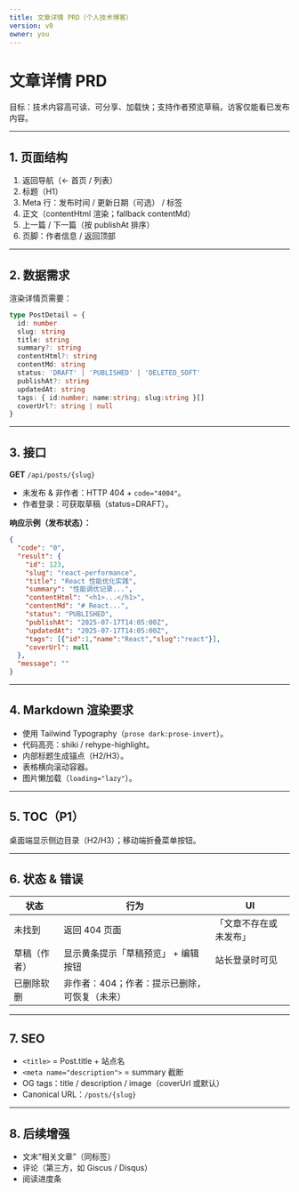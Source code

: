 ```yaml
---
title: 文章详情 PRD（个人技术博客）
version: v0
owner: you
---
```


# 文章详情 PRD

目标：技术内容高可读、可分享、加载快；支持作者预览草稿，访客仅能看已发布内容。

---

## 1. 页面结构
1. 返回导航（← 首页 / 列表）
2. 标题（H1）
3. Meta 行：发布时间 / 更新日期（可选） / 标签
4. 正文（contentHtml 渲染；fallback contentMd）
5. 上一篇 / 下一篇（按 publishAt 排序）
6. 页脚：作者信息 / 返回顶部

---

## 2. 数据需求
渲染详情页需要：
```ts
type PostDetail = {
  id: number
  slug: string
  title: string
  summary?: string
  contentHtml?: string
  contentMd: string
  status: 'DRAFT' | 'PUBLISHED' | 'DELETED_SOFT'
  publishAt?: string
  updatedAt: string
  tags: { id:number; name:string; slug:string }[]
  coverUrl?: string | null
}
```

---

## 3. 接口
**GET** `/api/posts/{slug}`  
- 未发布 & 非作者：HTTP 404 + `code="4004"`。  
- 作者登录：可获取草稿（status=DRAFT）。

**响应示例（发布状态）：**
```json
{
  "code": "0",
  "result": {
    "id": 123,
    "slug": "react-performance",
    "title": "React 性能优化实践",
    "summary": "性能调优记录...",
    "contentHtml": "<h1>...</h1>",
    "contentMd": "# React...",
    "status": "PUBLISHED",
    "publishAt": "2025-07-17T14:05:00Z",
    "updatedAt": "2025-07-17T14:05:00Z",
    "tags": [{"id":1,"name":"React","slug":"react"}],
    "coverUrl": null
  },
  "message": ""
}
```

---

## 4. Markdown 渲染要求
- 使用 Tailwind Typography（`prose dark:prose-invert`）。
- 代码高亮：shiki / rehype-highlight。
- 内部标题生成锚点（H2/H3）。
- 表格横向滚动容器。
- 图片懒加载（`loading="lazy"`）。

---

## 5. TOC（P1）
桌面端显示侧边目录（H2/H3）；移动端折叠菜单按钮。

---

## 6. 状态 & 错误
| 状态 | 行为 | UI |
| --- | --- | --- |
| 未找到 | 返回 404 页面 | 「文章不存在或未发布」 |
| 草稿（作者） | 显示黄条提示「草稿预览」 + 编辑按钮 | 站长登录时可见 |
| 已删除软删 | 非作者：404；作者：提示已删除，可恢复（未来） |

---

## 7. SEO
- `<title>` = Post.title + 站点名
- `<meta name="description">` = summary 截断
- OG tags：title / description / image（coverUrl 或默认）
- Canonical URL：`/posts/{slug}`

---

## 8. 后续增强
- 文末“相关文章”（同标签）
- 评论（第三方，如 Giscus / Disqus）
- 阅读进度条

